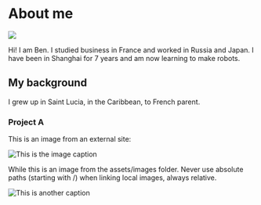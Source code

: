 # About me

![](../images/avatar-photo.jpg)

Hi! I am Ben. I studied business in France and worked in Russia and Japan. I have been in Shanghai for 7 years and am now learning to make robots. 

## My background

I grew up in Saint Lucia, in the Caribbean, to French parent.

### Project A

This is an image from an external site:

![This is the image caption](https://images.unsplash.com/photo-1512436991641-6745cdb1723f?ixlib=rb-0.3.5&ixid=eyJhcHBfaWQiOjEyMDd9&s=ad25f4eb5444edddb0c5fb252a7f1dce&auto=format&fit=crop&w=900&q=80)

While this is an image from the assets/images folder. Never use absolute paths (starting with /) when linking local images, always relative.

![This is another caption](../images/sample-photo.jpg)
